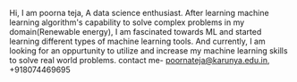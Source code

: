 Hi, I am poorna teja, A data science enthusiast. After learning machine learning algorithm's capability to solve complex problems in my domain(Renewable energy), I am fascinated towards ML and started learning different types of machine learning tools. And currently, I am looking for an oppurtunity to utilize and increase my machine learning skills to solve real world problems.
contact me- poornateja@karunya.edu.in, +918074469695
